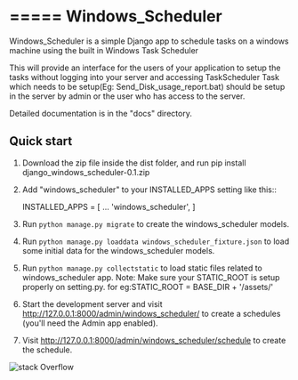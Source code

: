 =====
Windows_Scheduler
=====

Windows_Scheduler is a simple Django app to schedule tasks on a windows machine using the built in Windows Task Scheduler

This will provide an interface for the users of your application to setup the tasks without logging into your server and accessing TaskScheduler
Task which needs to be setup(Eg: Send_Disk_usage_report.bat) should be setup in the server by admin or the user who has access to the server.

Detailed documentation is in the "docs" directory.

Quick start
-----------
1. Download the zip file inside the dist folder, and run pip install django_windows_scheduler-0.1.zip

2. Add "windows_scheduler" to your INSTALLED_APPS setting like this::

    INSTALLED_APPS = [
        ...
        'windows_scheduler',
    ]

3. Run `python manage.py migrate` to create the windows_scheduler models.

4. Run `python manage.py loaddata windows_scheduler_fixture.json` to load some initial data for the windows_scheduler models.

5. Run `python manage.py collectstatic` to load static files related to windows_scheduler app.
    Note: Make sure your STATIC_ROOT is setup properly on setting.py. for eg:STATIC_ROOT = BASE_DIR + '/assets/'

6. Start the development server and visit http://127.0.0.1:8000/admin/windows_scheduler/
   to create a schedules (you'll need the Admin app enabled).

7. Visit http://127.0.0.1:8000/admin/windows_scheduler/schedule to create the schedule.

![stack Overflow](http://lmsotfy.com/so.png)

